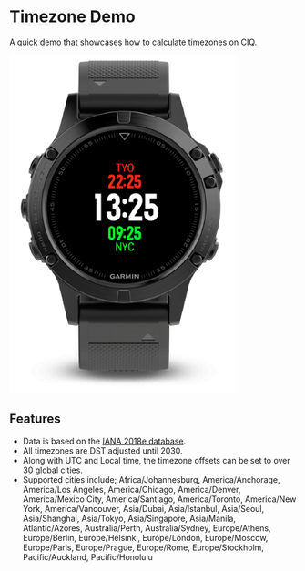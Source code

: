 # Timezone Demo

A quick demo that showcases how to calculate timezones on CIQ.

![](artwork/screen.png)

## Features

- Data is based on the [IANA 2018e database](https://www.iana.org/time-zones).
- All timezones are DST adjusted until 2030.
- Along with UTC and Local time, the timezone offsets can be set to over 30 global cities.
- Supported cities include; Africa/Johannesburg, America/Anchorage, America/Los Angeles, America/Chicago, America/Denver, America/Mexico City, America/Santiago, America/Toronto, America/New York, America/Vancouver, Asia/Dubai, Asia/Istanbul, Asia/Seoul, Asia/Shanghai, Asia/Tokyo, Asia/Singapore, Asia/Manila, Atlantic/Azores, Australia/Perth, Australia/Sydney, Europe/Athens, Europe/Berlin, Europe/Helsinki, Europe/London, Europe/Moscow, Europe/Paris, Europe/Prague, Europe/Rome, Europe/Stockholm, Pacific/Auckland, Pacific/Honolulu
